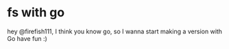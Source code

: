 # fs with go

hey @firefish111, I think you know go, so I wanna start making a version with Go
have fun :) 